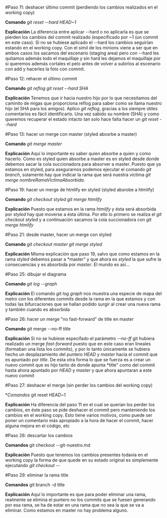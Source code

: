 #Paso 11: deshacer último commit (perdiendo los cambios realizados en el working copy)

**Comando**
*git reset --hard HEAD~1*

**Explicación**
La diferencia entre aplicar --hard o no aplicarla es que se pierden los cambios del
commit realizado (especificado por ~1 (un commit en este caso). Si no se hubiese aplicado el --hard
los cambios seguirían estando en el working copy. Con el simil de los minions viene a ser que en ambos casos
los sacamos del escenario (staging area) pero con --hard les quitamos además todo el maquillaje y sin hard
les dejamos el maquillaje por si queremos además cortales el pelo antes de volver a subirlos al escenario con
add y hacerles la foto con commit.

#Paso 12: rehacer el último commit

**Comando**
*git reflog*
*git reset --hard SHA*

**Explicación**
Tenemos que ir hacia nuestro hijo por lo que necesitamos del caminito de migas que proporciona reflog para
saber como se llama nuestro hijo (el SHA para los amigos). Aplico *git reflog*, gracias a los siempre útiles
comentarios es fácil identificarlo. Una vez sabido su nombre (SHA) y como queremos recuperar el estado intacto
tan solo hace falta hacer un *git reset --hard <SHA>*

#Paso 13: hacer un merge con master (styled abosrbe a master)

**Comando**
*git merge master*

**Explicación**
Aquí lo importante es saber quien absorbe a quien y como hacerlo. Como es styled quien absorbe a master es
en styled desde donde debemos sacar la cola succionadora para absorver a master. Puesto que ya estamos en
styled, para asegurarnos podemos ejecutar el comando *git branch*, solamente hay que indicar la rama que
será nuestra víctima *git merge nombreRamaVictimaAbsorbida*.
 
#Paso 19: hacer un merge de htmlify en styled (styled absrobe a htmlify)

**Comando**
*git checkout styled*
*git merge htmlify*

**Explicación**
Puesto que estamos en la rama *htmlify* y ésta será absorbida por *styled* hay que moverse a ésta última.
Por ello lo primero se realiza el *git checkout styled* y a continuación sacamos la cola succionadora con
*git merge htmlify*

#Paso 21: desde master, hacer un merge con styled

**Comando**
*git checkout master*
*git merge styled*

**Explicación**
Misma explicación que paso 19, salvo que como estamos en la rama *styled* debemos pasar a *master" y que
ahora es *styled* la que sufre la consecuencias y es absorbida por *master*. El mundo es así...

#Paso 25: dibujar el diagrama

**Comando**
*git log --graph*

**Explicación**
El comando *git log graph* nos muestra una especie de mapa del metro con los diferentes commits desde la
rama en la que estamos y con todas las bifurcaciones que se hallan podido surgir al crear una nueva rama
y también cuando es absorbida 

#Paso 26: hacer un merge "no fast-forward" de title en master

**Comando**
git merge --no-ff title

**Explicación**
Si no se hubiese especifado el parámetro *--no-ff* git hubiera realizado un merge *fast-forward* puesto
que en este caso eran lineales (formaban una lista los commits), y por lo tanto únicamente se hubiera
hecho un desplazamiento del puntero *HEAD* y *master* hacia el commit que es apuntado por *title*. De esta
otra forma lo que se fuerza es a crear un nuevo commit que es hijo tanto de donde apunta *title" como del
commit hasta ahora apuntado por *HEAD* y *master* y que ahora apuntaran a este nuevo commit

#Paso 27: deshacer el merge (sin perder los cambios del working copy)

**Comandos*
git reset HEAD~1

**Explicación**
Ha diferencia del paso 11 en el cual se querían los perder los cambios, en éste paso se pide
deshacer el commit pero manteniendo los cambios en el working copy. Esto tiene varios motivos,
como puede ser poner un comentario más apropiado a la hora de hacer el commit, hacer alguna 
mejora en el código, etc

#Paso 28: descartar los cambios

**Comandos**
git checkout --git-nuestro.md

**Explicación**
Puesto que tenemos los cambios presentes todavía en el working copy la forma de que quede en su
estado original es simplemente ejecutando *git checkout --<nombreArchivo>*

#Paso 29: eliminar la rama title

**Comandos**
git branch -d title

**Explicación**
Aquí lo importante es que para poder eliminar una rama, realmente se elimina el puntero no los
commits que se fuesen generando por esa rama, se ha de estar en una rama que no sea la que se 
va a eliminar. Como estamos en master no hay problema alguno.
